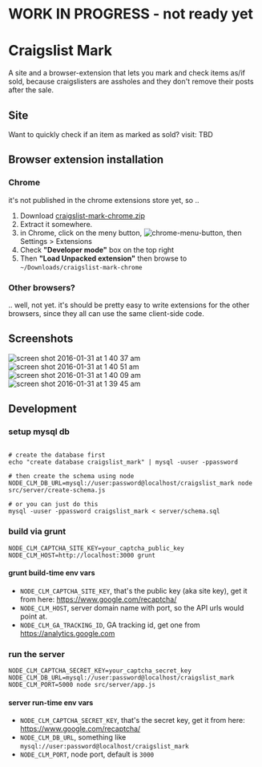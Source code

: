 # WORK IN PROGRESS - not ready yet

# Craigslist Mark

A site and a browser-extension that lets you mark and check items as/if sold, because craigslisters are assholes and they don't remove their posts after the sale.

## Site

Want to quickly check if an item as marked as sold? visit: TBD

## Browser extension installation

### Chrome

it's not published in the chrome extensions store yet, so ..

1. Download [craigslist-mark-chrome.zip](https://github.com/akhoury/craigslist-mark/raw/master/build/browser-extensions/craigslist-mark-chrome.zip)
2. Extract it somewhere.
2. in Chrome, click on the meny button, ![chrome-menu-button](https://cloud.githubusercontent.com/assets/1398375/12699998/64676ae4-c79f-11e5-9dea-7bcd192f06d4.png), then Settings > Extensions
3. Check __"Developer mode"__ box on the top right
4. Then __"Load Unpacked extension"__ then browse to `~/Downloads/craigslist-mark-chrome`

### Other browsers?

.. well, not yet. it's should be pretty easy to write extensions for the other browsers, since they all can use the same client-side code.


## Screenshots

![screen shot 2016-01-31 at 1 40 37 am](https://cloud.githubusercontent.com/assets/1398375/12700708/c5de5820-c7bb-11e5-8f2d-ae7a07a9198a.png)
![screen shot 2016-01-31 at 1 40 51 am](https://cloud.githubusercontent.com/assets/1398375/12700709/c5dee8ee-c7bb-11e5-8e32-f5855656b523.png)
![screen shot 2016-01-31 at 1 40 09 am](https://cloud.githubusercontent.com/assets/1398375/12700707/c5db328a-c7bb-11e5-8518-dae8dc35190d.png)
![screen shot 2016-01-31 at 1 39 45 am](https://cloud.githubusercontent.com/assets/1398375/12700706/c5d26646-c7bb-11e5-815f-e51df965281f.png)


## Development

### setup mysql db

```

# create the database first
echo "create database craigslist_mark" | mysql -uuser -ppassword

# then create the schema using node
NODE_CLM_DB_URL=mysql://user:password@localhost/craigslist_mark node src/server/create-schema.js

# or you can just do this
mysql -uuser -ppassword craigslist_mark < server/schema.sql

```

### build via grunt

```
NODE_CLM_CAPTCHA_SITE_KEY=your_captcha_public_key NODE_CLM_HOST=http://localhost:3000 grunt
```

#### grunt build-time env vars

* `NODE_CLM_CAPTCHA_SITE_KEY`, that's the public key (aka site key), get it from here: https://www.google.com/recaptcha/
* `NODE_CLM_HOST`, server domain name with port, so the API urls would point at.
* `NODE_CLM_GA_TRACKING_ID`, GA tracking id, get one from https://analytics.google.com


### run the server

```
NODE_CLM_CAPTCHA_SECRET_KEY=your_captcha_secret_key NODE_CLM_DB_URL=mysql://user:password@localhost/craigslist_mark NODE_CLM_PORT=5000 node src/server/app.js
```

#### server run-time env vars

* `NODE_CLM_CAPTCHA_SECRET_KEY`, that's the secret key, get it from here: https://www.google.com/recaptcha/
* `NODE_CLM_DB_URL`, something like `mysql://user:password@localhost/craigslist_mark`
* `NODE_CLM_PORT`, node port, default is `3000`


